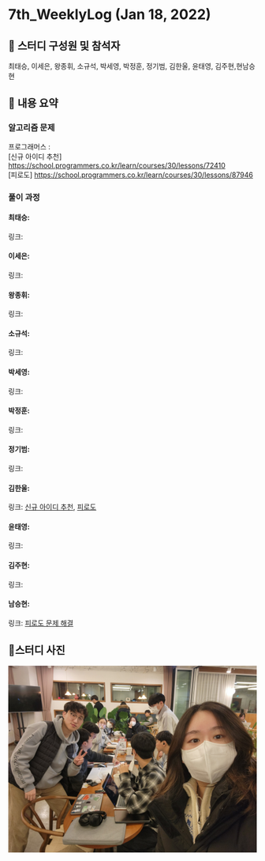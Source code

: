 # 7th_WeeklyLog (Jan 18, 2022) <br>

## 🔻 스터디 구성원 및 참석자 <br>
최태승, 이세은, 왕종휘, 소규석, 박세영, 박정훈, 정기범, 김한울, 윤태영, 김주현,현남승현


## 🔻 내용 요약 <br>

### 알고리즘 문제
프로그래머스 : <br>
[신규 아이디 추천] https://school.programmers.co.kr/learn/courses/30/lessons/72410 <br>
[피로도] https://school.programmers.co.kr/learn/courses/30/lessons/87946

### 풀이 과정

#### 최태승:
링크:

#### 이세은: 
링크: 


#### 왕종휘:
링크:

#### 소규석: 
링크:

#### 박세영:
링크: 

#### 박정훈:
링크:

#### 정기범: 
링크:

#### 김한울: 
링크:   [신규 아이디 추천](https://gist.github.com/HanulK/e4856c242595b79e0fbe34f70b310045), 
[피로도](https://gist.github.com/HanulK/de5a638b9bae64b62aa3460c3e74d65a)

#### 윤태영: 
링크: 

#### 김주현:
링크:

#### 남승현:
링크: [피로도 문제 해결](https://github.com/seeun98/codingTestStudy/blob/seunghyean/codingTestStudy/src/seunghyean/pgm/java/algorithm/%ED%94%BC%EB%A1%9C%EB%8F%84.java)
## 🔻스터디 사진 <br>
<img src="https://github.com/seeun98/codingTestStudy/blob/main/image/7%EC%A3%BC%EC%B0%A8.jpg?raw=true">
